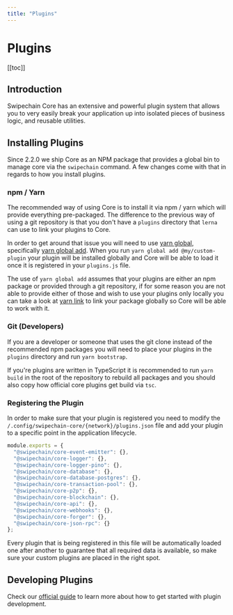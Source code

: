 ```yaml
---
title: "Plugins"
---
```


# Plugins

[[toc]]

## Introduction

Swipechain Core has an extensive and powerful plugin system that allows you to very easily break your application up into isolated pieces of business logic, and reusable utilities.

## Installing Plugins

Since 2.2.0 we ship Core as an NPM package that provides a global bin to manage core via the `swipechain` command. A few changes come with that in regards to how you install plugins.

### npm / Yarn

The recommended way of using Core is to install it via npm / yarn which will provide everything pre-packaged. The difference to the previous way of using a git repository is that you don't have a `plugins` directory that `lerna` can use to link your plugins to Core.

In order to get around that issue you will need to use [yarn global](https://yarnpkg.com/lang/en/docs/cli/global/#toc-yarn-global), specifically [yarn global add](https://yarnpkg.com/en/docs/cli/add). When you run `yarn global add @my/custom-plugin` your plugin will be installed globally and Core will be able to load it once it is registered in your `plugins.js` file.

The use of `yarn global add` assumes that your plugins are either an npm package or provided through a git repository, if for some reason you are not able to provide either of those and wish to use your plugins only locally you can take a look at [yarn link](https://yarnpkg.com/lang/en/docs/cli/link/) to link your package globally so Core will be able to work with it.

### Git (Developers)

If you are a developer or someone that uses the git clone instead of the recommended npm packages you will need to place your plugins in the `plugins` directory and run `yarn bootstrap`.

If you're plugins are written in TypeScript it is recommended to run `yarn build` in the root of the repository to rebuild all packages and you should also copy how official core plugins get build via `tsc`.

### Registering the Plugin

In order to make sure that your plugin is registered you need to modify the `/.config/swipechain-core/{network}/plugins.json` file and add your plugin to a specific point in the application lifecycle.

```js
module.exports = {
  "@swipechain/core-event-emitter": {},
  "@swipechain/core-logger": {},
  "@swipechain/core-logger-pino": {},
  "@swipechain/core-database": {},
  "@swipechain/core-database-postgres": {},
  "@swipechain/core-transaction-pool": {},
  "@swipechain/core-p2p": {},
  "@swipechain/core-blockchain": {},
  "@swipechain/core-api": {},
  "@swipechain/core-webhooks": {},
  "@swipechain/core-forger": {},
  "@swipechain/core-json-rpc": {}
};
```

Every plugin that is being registered in this file will be automatically loaded one after another to guarantee that all required data is available, so make sure your custom plugins are placed in the right spot.

## Developing Plugins

Check our [official guide](/tutorials/core/plugins/how-to-write-a-core-plugin.html) to learn more about how to get started with plugin development.
